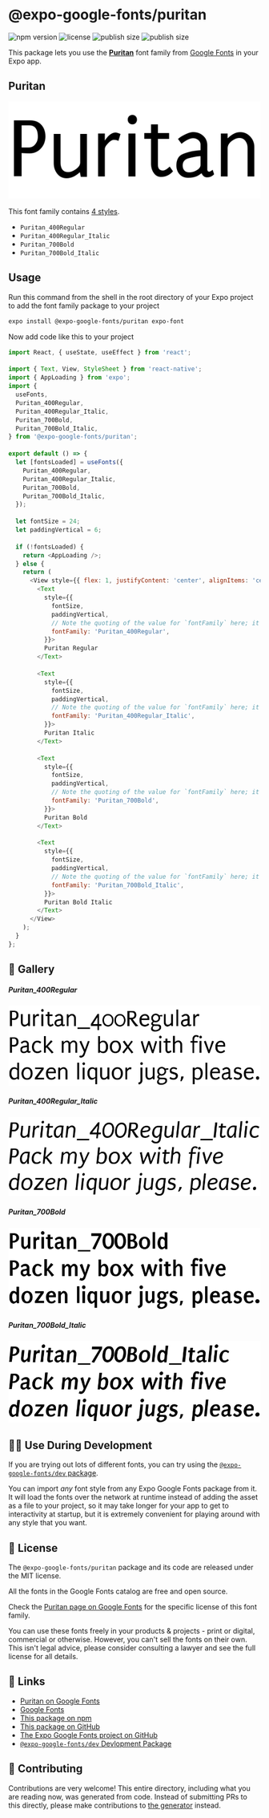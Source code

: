 # @expo-google-fonts/puritan

![npm version](https://flat.badgen.net/npm/v/@expo-google-fonts/puritan)
![license](https://flat.badgen.net/github/license/expo/google-fonts)
![publish size](https://flat.badgen.net/packagephobia/install/@expo-google-fonts/puritan)
![publish size](https://flat.badgen.net/packagephobia/publish/@expo-google-fonts/puritan)

This package lets you use the [**Puritan**](https://fonts.google.com/specimen/Puritan) font family from [Google Fonts](https://fonts.google.com/) in your Expo app.

## Puritan

![Puritan](./font-family.png)

This font family contains [4 styles](#-gallery).

- `Puritan_400Regular`
- `Puritan_400Regular_Italic`
- `Puritan_700Bold`
- `Puritan_700Bold_Italic`

## Usage

Run this command from the shell in the root directory of your Expo project to add the font family package to your project
```sh
expo install @expo-google-fonts/puritan expo-font
```

Now add code like this to your project
```js
import React, { useState, useEffect } from 'react';

import { Text, View, StyleSheet } from 'react-native';
import { AppLoading } from 'expo';
import {
  useFonts,
  Puritan_400Regular,
  Puritan_400Regular_Italic,
  Puritan_700Bold,
  Puritan_700Bold_Italic,
} from '@expo-google-fonts/puritan';

export default () => {
  let [fontsLoaded] = useFonts({
    Puritan_400Regular,
    Puritan_400Regular_Italic,
    Puritan_700Bold,
    Puritan_700Bold_Italic,
  });

  let fontSize = 24;
  let paddingVertical = 6;

  if (!fontsLoaded) {
    return <AppLoading />;
  } else {
    return (
      <View style={{ flex: 1, justifyContent: 'center', alignItems: 'center' }}>
        <Text
          style={{
            fontSize,
            paddingVertical,
            // Note the quoting of the value for `fontFamily` here; it expects a string!
            fontFamily: 'Puritan_400Regular',
          }}>
          Puritan Regular
        </Text>

        <Text
          style={{
            fontSize,
            paddingVertical,
            // Note the quoting of the value for `fontFamily` here; it expects a string!
            fontFamily: 'Puritan_400Regular_Italic',
          }}>
          Puritan Italic
        </Text>

        <Text
          style={{
            fontSize,
            paddingVertical,
            // Note the quoting of the value for `fontFamily` here; it expects a string!
            fontFamily: 'Puritan_700Bold',
          }}>
          Puritan Bold
        </Text>

        <Text
          style={{
            fontSize,
            paddingVertical,
            // Note the quoting of the value for `fontFamily` here; it expects a string!
            fontFamily: 'Puritan_700Bold_Italic',
          }}>
          Puritan Bold Italic
        </Text>
      </View>
    );
  }
};

```

## 🔡 Gallery

##### Puritan_400Regular
![Puritan_400Regular](./Puritan_400Regular.ttf.png)

##### Puritan_400Regular_Italic
![Puritan_400Regular_Italic](./Puritan_400Regular_Italic.ttf.png)

##### Puritan_700Bold
![Puritan_700Bold](./Puritan_700Bold.ttf.png)

##### Puritan_700Bold_Italic
![Puritan_700Bold_Italic](./Puritan_700Bold_Italic.ttf.png)


## 👩‍💻 Use During Development

If you are trying out lots of different fonts, you can try using the [`@expo-google-fonts/dev` package](https://github.com/expo/google-fonts/tree/master/font-packages/dev#readme).

You can import *any* font style from any Expo Google Fonts package from it. It will load the fonts
over the network at runtime instead of adding the asset as a file to your project, so it may take longer
for your app to get to interactivity at startup, but it is extremely convenient
for playing around with any style that you want.

## 📖 License

The `@expo-google-fonts/puritan` package and its code are released under the MIT license.

All the fonts in the Google Fonts catalog are free and open source.

Check the [Puritan page on Google Fonts](https://fonts.google.com/specimen/Puritan) for the specific license of this font family.

You can use these fonts freely in your products & projects - print or digital, commercial or otherwise. However, you can't sell the fonts on their own. This isn't legal advice, please consider consulting a lawyer and see the full license for all details.

## 🔗 Links

- [Puritan on Google Fonts](https://fonts.google.com/specimen/Puritan)
- [Google Fonts](https://fonts.google.com/)
- [This package on npm](https://www.npmjs.com/package/@expo-google-fonts/puritan)
- [This package on GitHub](https://github.com/expo/google-fonts/tree/master/font-packages/puritan)
- [The Expo Google Fonts project on GitHub](https://github.com/expo/google-fonts)
- [`@expo-google-fonts/dev` Devlopment Package](https://github.com/expo/google-fonts/tree/master/font-packages/dev)

## 🤝 Contributing

Contributions are very welcome! This entire directory, including what you are reading now, was generated from code. Instead of submitting PRs to this directly, please make contributions to [the generator](https://github.com/expo/google-fonts/tree/master/packages/generator) instead.
